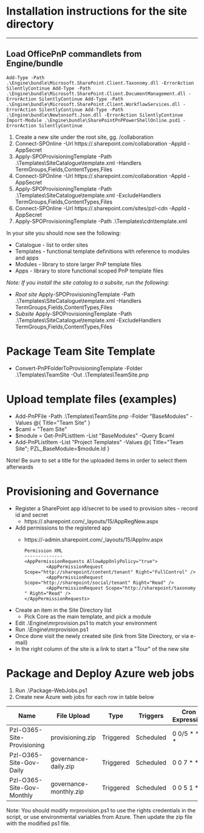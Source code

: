# Installation instructions for the site directory
----------------------------------------------------

## Load OfficePnP commandlets from Engine/bundle

`
Add-Type -Path .\Engine\bundle\Microsoft.SharePoint.Client.Taxonomy.dll -ErrorAction SilentlyContinue
Add-Type -Path .\Engine\bundle\Microsoft.SharePoint.Client.DocumentManagement.dll -ErrorAction SilentlyContinue
Add-Type -Path .\Engine\bundle\Microsoft.SharePoint.Client.WorkflowServices.dll -ErrorAction SilentlyContinue
Add-Type -Path .\Engine\bundle\Newtonsoft.Json.dll -ErrorAction SilentlyContinue
Import-Module .\Engine\bundle\SharePointPnPPowerShellOnline.psd1 -ErrorAction SilentlyContinue
`

1. Create a new site under the root site, gg. /collaboration
2. Connect-SPOnline -Url https://<tenant>.sharepoint.com/collaboration -AppId <appId> -AppSecret <appSecret>
3. Apply-SPOProvisioningTemplate -Path .\Templates\SiteCatalogue\template.xml -Handlers TermGroups,Fields,ContentTypes,Files
4. Connect-SPOnline -Url https://<tenant>.sharepoint.com/collaboration -AppId <appId> -AppSecret <appSecret>
5. Apply-SPOProvisioningTemplate -Path .\Templates\SiteCatalogue\template.xml -ExcludeHandlers TermGroups,Fields,ContentTypes,Files
6. Connect-SPOnline -Url https://<tenant>.sharepoint.com/sites/pzl-cdn -AppId <appId> -AppSecret <appSecret>
7. Apply-SPOProvisioningTemplate -Path .\Templates\cdn\template.xml 

In your site you should now see the following:

* Catalogue - list to order sites
* Templates - functional template definitions with reference to modules and apps
* Modules   - library to store larger PnP template files
* Apps      - library to store functional scoped PnP template files

*Note:*  _If you install the site catalog to a subsite, run the following:_
* *Root site* Apply-SPOProvisioningTemplate -Path .\Templates\SiteCatalogue\template.xml -Handlers TermGroups,Fields,ContentTypes,Files
* *Subsite* Apply-SPOProvisioningTemplate -Path .\Templates\SiteCatalogue\template.xml -ExcludeHandlers TermGroups,Fields,ContentTypes,Files

# Package Team Site Template

* Convert-PnPFolderToProvisioningTemplate -Folder .\Templates\TeamSite -Out .\Templates\TeamSite.pnp

# Upload template files (examples)

* Add-PnPFile -Path .\Templates\TeamSite.pnp -Folder "BaseModules" -Values @{ Title="Team Site" }
* $caml = "<View><Query><Where><Eq><FieldRef Name='Title'/><Value Type='Text'>Team Site</Value></Eq></Where></Query></View>"
* $module = Get-PnPListItem -List "BaseModules" -Query $caml
* Add-PnPListItem -List "Project Templates" -Values @{ Title="Team Site"; PZL_BaseModule=$module.Id }

Note! Be sure to set a title for the uploaded items in order to select them afterwards

# Provisioning and Governance

* Register a SharePoint app id/secret to be used to provision sites - record id and secret
  * https://<tenant>.sharepoint.com/_layouts/15/AppRegNew.aspx
* Add permissions to the registered app
  * https://<tenant>-admin.sharepoint.com/_layouts/15/AppInv.aspx

        Permission XML
        --------------
        <AppPermissionRequests AllowAppOnlyPolicy="true">
                <AppPermissionRequest Scope="http://sharepoint/content/tenant" Right="FullControl" />
                <AppPermissionRequest Scope="http://sharepoint/social/tenant" Right="Read" />
                <AppPermissionRequest Scope="http://sharepoint/taxonomy " Right="Read" />
        </AppPermissionRequests>
* Create an item in the Site Directory list
  * Pick Core as the main template, and pick a module
* Edit .\Engine\mrprovision.ps1 to match your environment
* Run .\Engine\mrprovision.ps1
* Once done visit the newly created site (link from Site Directory, or via e-mail)
* In the right column of the site is a link to start a "Tour" of the new site

# Package and Deploy Azure web jobs

1. Run .\Package-WebJobs.ps1
2. Create new Azure web jobs for each row in table below

| Name                        | File Upload            | Type      | Triggers  | Cron Expression |
| --------------------------- | ---------------------- | --------- | --------- | --------------- |
| Pzl-O365-Site-Provisioning | provisioning.zip       | Triggered | Scheduled | 0 0/5 * * * *   |
| Pzl-O365-Site-Gov-Daily    | governance-daily.zip   | Triggered | Scheduled | 0 0 7 * * *     |
| Pzl-O365-Site-Gov-Monthly  | governance-monthly.zip | Triggered | Scheduled | 0 0 5 1 * *     |



Note: You should modify mrprovision.ps1 to use the rights credentials in the script, or use
environmental variables from Azure. Then update the zip file with the modified ps1 file.